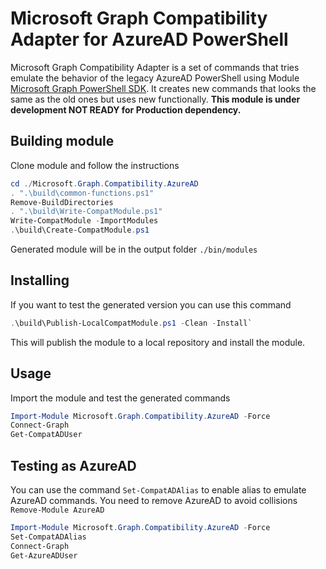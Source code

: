 # Microsoft Graph Compatibility Adapter for AzureAD PowerShell

Microsoft Graph Compatibility Adapter is a set of commands that tries emulate the behavior of the legacy AzureAD PowerShell using Module [Microsoft Graph PowerShell SDK](https://github.com/microsoftgraph/msgraph-sdk-powershell). It creates new commands that looks the same as the old ones but uses new functionally. **This module is under development NOT READY for Production dependency.**

## Building module

Clone module and follow the instructions

```powershell
cd ./Microsoft.Graph.Compatibility.AzureAD
. ".\build\common-functions.ps1"
Remove-BuildDirectories
. ".\build\Write-CompatModule.ps1"
Write-CompatModule -ImportModules
.\build\Create-CompatModule.ps1
```

Generated module will be in the output folder `./bin/modules`

## Installing

If you want to test the generated version you can use this command

```powershell
.\build\Publish-LocalCompatModule.ps1 -Clean -Install`
```

This will publish the module to a local repository and install the module.

## Usage

Import the module and test the generated commands

```powershell
Import-Module Microsoft.Graph.Compatibility.AzureAD -Force
Connect-Graph
Get-CompatADUser
```

## Testing as AzureAD

You can use the command `Set-CompatADAlias` to enable alias to emulate AzureAD commands. You need to remove AzureAD to avoid collisions `Remove-Module AzureAD`

```powershell
Import-Module Microsoft.Graph.Compatibility.AzureAD -Force
Set-CompatADAlias
Connect-Graph
Get-AzureADUser
```
